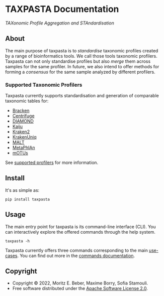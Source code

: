 # TAXPASTA Documentation

_TAXonomic Profile Aggregation and STAndardisation_

## About

The main purpose of taxpasta is to _standardise_ taxonomic profiles created by a range of
bioinformatics tools. We call those tools taxonomic profilers. Taxpasta can not only
standardise profiles but also _merge_ them across samples for the same profiler. In future,
we also intend to offer methods for forming a _consensus_ for the same sample analyzed by
different profilers.

### Supported Taxonomic Profilers

Taxpasta currently supports standardisation and generation of comparable
taxonomic tables for:

-   [Bracken](https://ccb.jhu.edu/software/bracken/)
-   [Centrifuge](https://ccb.jhu.edu/software/centrifuge/)
-   [DIAMOND](https://github.com/bbuchfink/diamond)
-   [Kaiju](https://kaiju.binf.ku.dk/)
-   [Kraken2](https://ccb.jhu.edu/software/kraken2/)
-   [KrakenUniq](https://github.com/fbreitwieser/krakenuniq)
-   [MALT](https://uni-tuebingen.de/fakultaeten/mathematisch-naturwissenschaftliche-fakultaet/fachbereiche/informatik/lehrstuehle/algorithms-in-bioinformatics/software/malt/)
-   [MetaPhlAn](https://segatalab.cibio.unitn.it/tools/metaphlan/index.html)
-   [mOTUs](https://motu-tool.org/)

See [supported profilers](supported_profilers/index) for more information.

## Install

It's as simple as:

```shell
pip install taxpasta
```

## Usage

The main entry point for taxpasta is its command-line interface (CLI). You can interactively
explore the offered commands through the help system.

```shell
taxpasta -h
```

Taxpasta currently offers three commands corresponding to the main [use-cases](#about).
You can find out more in the [commands documentation](commands/index.md).

## Copyright

-   Copyright © 2022, Moritz E. Beber, Maxime Borry, Sofia Stamouli.
-   Free software distributed under the [Apache Software License
    2.0](https://www.apache.org/licenses/LICENSE-2.0).
